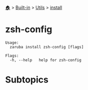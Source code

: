 <!--startTocHeader-->
[🏠](../../../README.md) > [Built-in](../../README.md) > [Utils](../README.md) > [install](README.md)
# zsh-config
<!--endTocHeader-->

```
Usage:
  zaruba install zsh-config [flags]

Flags:
  -h, --help   help for zsh-config

```

# Subtopics
<!--startTocSubtopic-->
<!--endTocSubtopic-->